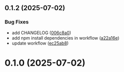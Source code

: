 ## 0.1.2 (2025-07-02)


### Bug Fixes

* add CHANGELOG ([006c8a0](https://github.com/steeven-th/SuluGrapesJsBundle/commit/006c8a0b482d4e0f2a18dba5b588f34ceb29e7e1))
* add npm install dependencies in workflow ([a22a16e](https://github.com/steeven-th/SuluGrapesJsBundle/commit/a22a16e8faf5c947e7080ceb724fd5c478836426))
* update workflow ([ec25ab8](https://github.com/steeven-th/SuluGrapesJsBundle/commit/ec25ab843e70f6321e1fb78b9995b5b175e3e627))



# 0.1.0 (2025-07-02)



